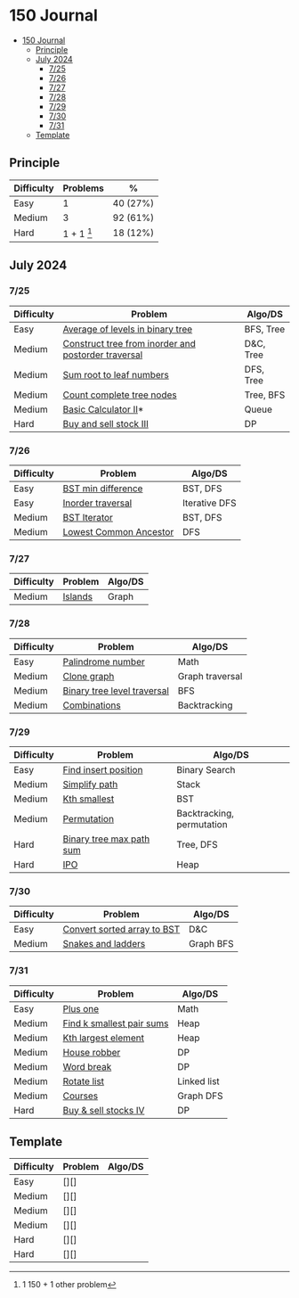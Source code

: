 # 150 Journal
- [150 Journal](#150-journal)
  - [Principle](#principle)
  - [July 2024](#july-2024)
    - [7/25](#725)
    - [7/26](#726)
    - [7/27](#727)
    - [7/28](#728)
    - [7/29](#729)
    - [7/30](#730)
    - [7/31](#731)
  - [Template](#template)

## Principle
| Difficulty | Problems | %         |
|------------|----------|-----------|
| Easy       | 1        | 40 (27%)  |
| Medium     | 3        | 92 (61%)  |
| Hard       | 1 + 1 [^1]   | 18 (12%)  |

[^1]: 1 150 + 1 other problem


## July 2024
### 7/25
| Difficulty | Problem | Algo/DS |
|------------|----------|--------|
| Easy       | [Average of levels in binary tree][1] | BFS, Tree |
| Medium     | [Construct tree from inorder and postorder traversal][2] | D&C, Tree |
| Medium     | [Sum root to leaf numbers][3] | DFS, Tree |
| Medium     | [Count complete tree nodes][4] | Tree, BFS |
| Medium     | [Basic Calculator II][6]* | Queue |
| Hard       | [Buy and sell stock III][5] | DP |

[1]: https://leetcode.com/problems/average-of-levels-in-binary-tree/submissions/1333259082/?envType=study-plan-v2&envId=top-interview-150
[2]: https://leetcode.com/problems/construct-binary-tree-from-inorder-and-postorder-traversal/description/
[3]: https://leetcode.com/problems/sum-root-to-leaf-numbers/description/
[4]: https://leetcode.com/problems/count-complete-tree-nodes/submissions/1333207630/?envType=study-plan-v2&envId=top-interview-150
[5]: https://leetcode.com/problems/best-time-to-buy-and-sell-stock-iii/?envType=study-plan-v2&envId=top-interview-150
[6]: https://leetcode.com/problems/basic-calculator-ii/description/

### 7/26
| Difficulty | Problem | Algo/DS |
|------------|----------|--------|
| Easy       | [BST min difference][1] | BST, DFS |
| Easy       | [Inorder traversal][3] | Iterative DFS |
| Medium     | [BST Iterator][2] |  BST, DFS |
| Medium     | [Lowest Common Ancestor][4] | DFS |

[1]: https://leetcode.com/problems/minimum-absolute-difference-in-bst/submissions/1334140637/?envType=study-plan-v2&envId=top-interview-150
[2]: https://leetcode.com/problems/binary-search-tree-iterator/submissions/1334244516/?envType=study-plan-v2&envId=top-interview-150
[3]: https://leetcode.com/problems/binary-tree-inorder-traversal/
[4]: https://leetcode.com/problems/lowest-common-ancestor-of-a-binary-tree/?envType=study-plan-v2&envId=top-interview-150

### 7/27
| Difficulty | Problem | Algo/DS |
|------------|----------|--------|
| Medium     | [Islands][1] | Graph |

[1]: https://leetcode.com/problems/number-of-islands/?envType=study-plan-v2&envId=top-interview-150

### 7/28
| Difficulty | Problem | Algo/DS |
|------------|----------|--------|
| Easy       | [Palindrome number][1] | Math |
| Medium     | [Clone graph][2] | Graph traversal |
| Medium     | [Binary tree level traversal][3] | BFS |
| Medium     | [Combinations][4] | Backtracking |

[1]: https://leetcode.com/problems/palindrome-number/?envType=study-plan-v2&envId=top-interview-150
[2]: https://leetcode.com/problems/clone-graph/submissions/1336680681/?envType=study-plan-v2&envId=top-interview-150
[3]: https://leetcode.com/problems/binary-tree-level-order-traversal/?envType=study-plan-v2&envId=top-interview-150
[4]: https://leetcode.com/problems/combinations/?envType=study-plan-v2&envId=top-interview-150

### 7/29
| Difficulty | Problem | Algo/DS |
|------------|----------|--------|
| Easy       | [Find insert position][5] | Binary Search |
| Medium     | [Simplify path][2] | Stack |
| Medium     | [Kth smallest][3] | BST |
| Medium     | [Permutation][4] | Backtracking, permutation  |
| Hard       | [Binary tree max path sum][1] | Tree, DFS |
| Hard       | [IPO][6] | Heap |

[1]: https://leetcode.com/problems/binary-tree-maximum-path-sum/?envType=study-plan-v2&envId=top-interview-150
[2]: https://leetcode.com/problems/simplify-path/?envType=study-plan-v2&envId=top-interview-150
[3]:https://leetcode.com/problems/kth-smallest-element-in-a-bst/?envType=study-plan-v2&envId=top-interview-150
[4]: https://leetcode.com/problems/permutations/?envType=study-plan-v2&envId=top-interview-150
[5]: https://leetcode.com/problems/search-insert-position/?envType=study-plan-v2&envId=top-interview-150
[6]: https://leetcode.com/problems/ipo/?envType=study-plan-v2&envId=top-interview-150

### 7/30
| Difficulty | Problem | Algo/DS |
|------------|----------|--------|
| Easy       | [Convert sorted array to BST][2] | D&C |
| Medium     | [Snakes and ladders][1] | Graph BFS |


[1]: https://leetcode.com/problems/snakes-and-ladders/description/?envType=study-plan-v2&envId=top-interview-150
[2]: https://leetcode.com/problems/convert-sorted-array-to-binary-search-tree/submissions/1338890749/?envType=study-plan-v2&envId=top-interview-150


### 7/31
| Difficulty | Problem | Algo/DS |
|------------|----------|--------|
| Easy       | [Plus one][3] | Math |
| Medium     | [Find k smallest pair sums][1] | Heap |
| Medium     | [Kth largest element][2] | Heap |
| Medium     | [House robber][4] | DP |
| Medium     | [Word break][5] | DP |
| Medium     | [Rotate list][7] | Linked list |
| Medium     | [Courses][8] | Graph DFS |
| Hard       | [Buy & sell stocks IV][6] | DP |

[1]: https://leetcode.com/problems/find-k-pairs-with-smallest-sums/submissions/1338896321/?envType=study-plan-v2&envId=top-interview-150
[2]: https://leetcode.com/problems/kth-largest-element-in-an-array/?envType=study-plan-v2&envId=top-interview-150
[3]: https://leetcode.com/problems/plus-one/?envType=study-plan-v2&envId=top-interview-150
[4]: https://leetcode.com/problems/house-robber/?envType=study-plan-v2&envId=top-interview-150
[5]: https://leetcode.com/problems/word-break/?envType=study-plan-v2&envId=top-interview-150
[6]: https://leetcode.com/problems/best-time-to-buy-and-sell-stock-iv/?envType=study-plan-v2&envId=top-interview-150
[7]: https://leetcode.com/problems/rotate-list/description/?envType=study-plan-v2&envId=top-interview-150
[8]: https://leetcode.com/problems/course-schedule/?envType=study-plan-v2&envId=top-interview-150

## Template
| Difficulty | Problem | Algo/DS |
|------------|----------|--------|
| Easy       | [][] |   |
| Medium     | [][] |   |
| Medium     | [][] |   |
| Medium     | [][] |   |
| Hard       | [][] |   |
| Hard       | [][] |   |